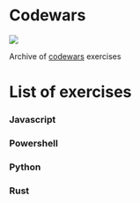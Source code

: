 # Codewars
![](https://camo.githubusercontent.com/70e363fa005a11d7235db3cacde4b3ef373f5e22f8bc4b79583950618cd2100f/68747470733a2f2f7777772e636f6465776172732e636f6d2f75736572732f6875676d616e72697175652f6261646765732f6c61726765)

Archive of [codewars](https://www.codewars.com) exercises

# List of exercises
### Javascript
### Powershell
### Python
### Rust
